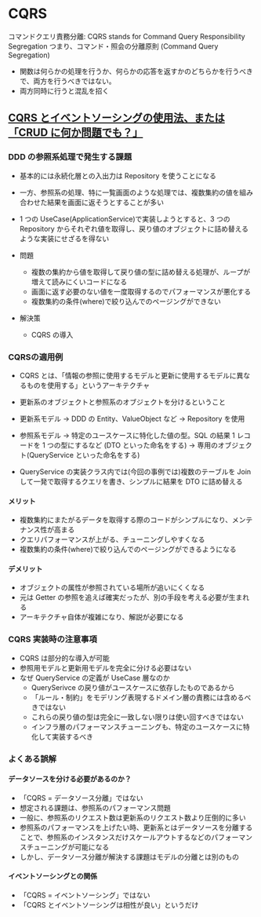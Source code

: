 # CQRS

コマンドクエリ責務分離: CQRS stands for Command Query Responsibility Segregation
つまり、コマンド・照会の分離原則 (Command Query Segregation)

- 関数は何らかの処理を行うか、何らかの応答を返すかのどちらかを行うべきで、両方を行うべきではない。
- 両方同時に行うと混乱を招く

## [CQRS とイベントソーシングの使用法、または「CRUD に何か問題でも？」](https://postd.cc/using-cqrs-with-event-sourcing/)

### DDD の参照系処理で発生する課題

- 基本的には永続化層との入出力は Repository を使うことになる
- 一方、参照系の処理、特に一覧画面のような処理では、複数集約の値を組み合わせた結果を画面に返そうとすることが多い
- 1 つの UseCase(ApplicationService)で実装しようとすると、3 つの Repository からそれぞれ値を取得し、戻り値のオブジェクトに詰め替えるような実装にせざるを得ない
- 問題

  - 複数の集約から値を取得して戻り値の型に詰め替える処理が、ループが増えて読みにくいコードになる
  - 画面に返す必要のない値を一度取得するのでパフォーマンスが悪化する
  - 複数集約の条件(where)で絞り込んでのページングができない

- 解決策
  - CQRS の導入

### CQRSの適用例

- CQRS とは、「情報の参照に使用するモデルと更新に使用するモデルに異なるものを使用する」というアーキテクチャ
- 更新系のオブジェクトと参照系のオブジェクトを分けるということ

- 更新系モデル -> DDD の Entity、ValueObject など -> Repository を使用
- 参照系モデル -> 特定のユースケースに特化した値の型。SQL の結果 1 レコードを 1 つの型にするなど (DTO といった命名をする) -> 専用のオブジェクト(QueryService といった命名をする)

- QueryService の実装クラス内では(今回の事例では)複数のテーブルを Join して一発で取得するクエリを書き、シンプルに結果を DTO に詰め替える

#### メリット

- 複数集約にまたがるデータを取得する際のコードがシンプルになり、メンテナンス性が高まる
- クエリパフォーマンスが上がる、チューニングしやすくなる
- 複数集約の条件(where)で絞り込んでのページングができるようになる

#### デメリット

- オブジェクトの属性が参照されている場所が追いにくくなる
- 元は Getter の参照を追えば確実だったが、別の手段を考える必要が生まれる
- アーキテクチャ自体が複雑になり、解説が必要になる

### CQRS 実装時の注意事項

- CQRS は部分的な導入が可能
- 参照用モデルと更新用モデルを完全に分ける必要はない
- なぜ QueryService の定義が UseCase 層なのか
  - QuerySerivce の戻り値がユースケースに依存したものであるから
  - 「ルール・制約」をモデリング表現するドメイン層の責務には含めるべきではない
  - これらの戻り値の型は完全に一致しない限りは使い回すべきではない
  - インフラ層のパフォーマンスチューニングも、特定のユースケースに特化して実装するべき

### よくある誤解

#### データソースを分ける必要があるのか？

- 「CQRS = データソース分離」ではない
- 想定される課題は、参照系のパフォーマンス問題
- 一般に、参照系のリクエスト数は更新系のリクエスト数より圧倒的に多い
- 参照系のパフォーマンスを上げたい時、更新系とはデータソースを分離することで、参照系のインスタンスだけスケールアウトするなどのパフォーマンスチューニングが可能になる
- しかし、データソース分離が解決する課題はモデルの分離とは別のもの

#### イベントソーシングとの関係

- 「CQRS = イベントソーシング」ではない
- 「CQRS とイベントソーシングは相性が良い」というだけ
